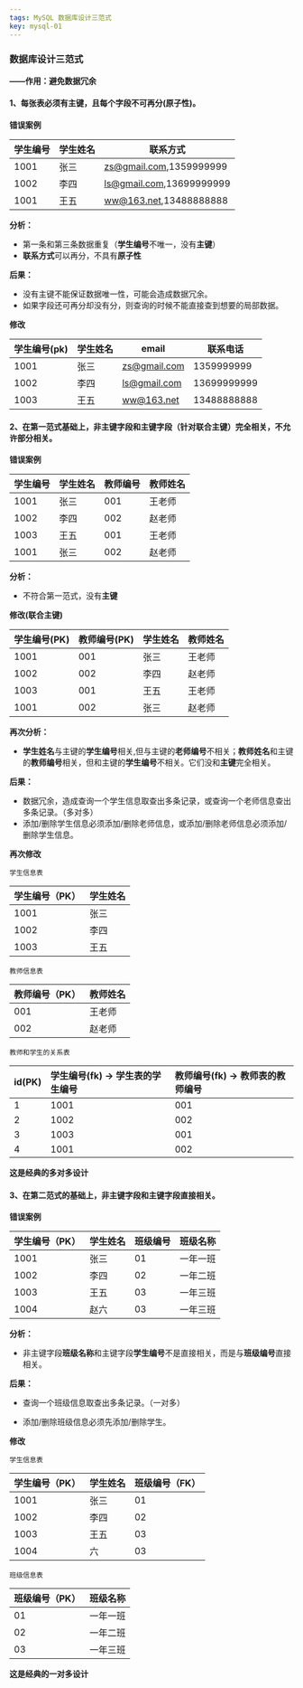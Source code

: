 ```yaml
---
tags: MySQL 数据库设计三范式
key: mysql-01
---
```


### 数据库设计三范式

**——作用：避免数据冗余**

#### 1、每张表**必须有主键**，且每个字段不可再分(**原子性**)。

**错误案例**

| 学生编号 | 学生姓名 | 联系方式                                        |
| -------- | -------- | ----------------------------------------------- |
| 1001     | 张三     | zs@gmail.com,1359999999                         |
| 1002     | 李四     | [ls@gmail.com](mailto:ls@gmail.com),13699999999 |
| 1001     | 王五     | ww@163.net,13488888888                          |

**分析：**

* 第一条和第三条数据重复（**学生编号**不唯一，没有**主键**）
* **联系方式**可以再分，不具有**原子性**

**后果：**

* 没有主键不能保证数据唯一性，可能会造成数据冗余。
* 如果字段还可再分却没有分，则查询的时候不能直接查到想要的局部数据。

**修改**

| 学生编号(pk) | 学生姓名 | email                               | 联系电话    |
| ------------ | -------- | ----------------------------------- | ----------- |
| 1001         | 张三     | zs@gmail.com                        | 1359999999  |
| 1002         | 李四     | [ls@gmail.com](mailto:ls@gmail.com) | 13699999999 |
| 1003         | 王五     | [ww@163.net](mailto:ww@163.net)     | 13488888888 |

#### 2、在第一范式基础上，非主键字段和主键字段（针对联合主键）完全相关，不允许部分相关。

**错误案例**

| 学生编号 | 学生姓名 | 教师编号 | 教师姓名 |
| -------- | -------- | -------- | -------- |
| 1001     | 张三     | 001      | 王老师   |
| 1002     | 李四     | 002      | 赵老师   |
| 1003     | 王五     | 001      | 王老师   |
| 1001     | 张三     | 002      | 赵老师   |

**分析：**

* 不符合第一范式，没有**主键**

**修改(联合主键)**

| 学生编号(PK) | 教师编号(PK) | 学生姓名 | 教师姓名 |
| :----------- | :----------- | :------- | :------- |
| 1001         | 001          | 张三     | 王老师   |
| 1002         | 002          | 李四     | 赵老师   |
| 1003         | 001          | 王五     | 王老师   |
| 1001         | 002          | 张三     | 赵老师   |

**再次分析：**

* **学生姓名**与主键的**学生编号**相关,但与主键的**老师编号**不相关；**教师姓名**和主键的**教师编号**相关，但和主键的**学生编号**不相关。它们没和**主键**完全相关。

**后果：**

* 数据冗余，造成查询一个学生信息取查出多条记录，或查询一个老师信息查出多条记录。（多对多）
* 添加/删除学生信息必须添加/删除老师信息，或添加/删除老师信息必须添加/删除学生信息。

**再次修改**

`学生信息表`	

| 学生编号（PK） | 学生姓名 |
| :------------- | :------- |
| 1001           | 张三     |
| 1002           | 李四     |
| 1003           | 王五     |

`教师信息表`

| 教师编号（PK） | 教师姓名 |
| :------------- | :------- |
| 001            | 王老师   |
| 002            | 赵老师   |

`教师和学生的关系表`

| id(PK) | 学生编号(fk) -> 学生表的学生编号 | 教师编号(fk) -> 教师表的教师编号 |
| :----- | :------------------------------- | :------------------------------- |
| 1      | 1001                             | 001                              |
| 2      | 1002                             | 002                              |
| 3      | 1003                             | 001                              |
| 4      | 1001                             | 002                              |

**这是经典的多对多设计**

#### 3、在第二范式的基础上，非主键字段和主键字段直接相关。

**错误案例**

| 学生编号（PK） | 学生姓名 | 班级编号 | 班级名称 |
| :------------- | :------- | :------- | :------- |
| 1001           | 张三     | 01       | 一年一班 |
| 1002           | 李四     | 02       | 一年二班 |
| 1003           | 王五     | 03       | 一年三班 |
| 1004           | 赵六     | 03       | 一年三班 |

**分析：**

* 非主键字段**班级名称**和主键字段**学生编号**不是直接相关，而是与**班级编号**直接相关。

**后果：**

* 查询一个班级信息取查出多条记录。（一对多）

* 添加/删除班级信息必须先添加/删除学生。

**修改**

`学生信息表`

| 学生编号（PK） | 学生姓名 | 班级编号（FK） |
| :------------- | :------- | :------------- |
| 1001           | 张三     | 01             |
| 1002           | 李四     | 02             |
| 1003           | 王五     | 03             |
| 1004           | 六       | 03             |

`班级信息表`

| 班级编号（PK） | 班级名称 |
| :------------- | :------- |
| 01             | 一年一班 |
| 02             | 一年二班 |
| 03             | 一年三班 |

**这是经典的一对多设计**